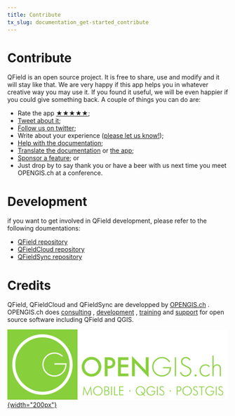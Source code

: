 ```yaml
---
title: Contribute
tx_slug: documentation_get-started_contribute
---
```


# Contribute

QField is an open source project. It is free to share, use and modify and it will stay like that. We are very happy if this app helps you in whatever creative way you may use it. If you found it useful, we will be even happier if you could give something back. A couple of things you can do are:

  - Rate the app [★★★★★](https://play.google.com/store/apps/details?id=ch.opengis.qfield&hl=en#details-reviews); <!-- markdown-link-check-disable-line -->
  - [Tweet about it](https://twitter.com/share?text=Looking%20for%20a%20good%20tool%20for%20field%20work%20in%20GIS?%20Check%20out%20%23QField!); <!-- markdown-link-check-disable-line -->
  - [Follow us on twitter](https://twitter.com/QFieldForQGIS); <!-- markdown-link-check-disable-line -->
  - Write about your experience ([please let us know!](mailto:info@opengis.ch)); <!-- markdown-link-check-disable-line -->
  - [Help with the documentation](https://github.com/opengisch/QField-docs#documentation-process); <!-- markdown-link-check-disable-line -->
  - [Translate the documentation](https://github.com/opengisch/QField-docs#translation-process) or [the app](https://www.transifex.com/opengisch/qfield-for-qgis/); <!-- markdown-link-check-disable-line -->
  - [Sponsor a feature](https://docs.qfield.org/get-started/sponsor/); <!-- markdown-link-check-disable-line --> or
  - Just drop by to say thank you or have a beer with us next time you meet OPENGIS.ch at a conference.

# Development

if you want to get involved in QField development, please refer to the following doumentations:
  - [QField repository](https://github.com/opengisch/QField/blob/master/doc/dev.md) <!-- markdown-link-check-disable-line -->
  - [QFieldCloud repository](https://github.com/opengisch/qfieldcloud) <!-- markdown-link-check-disable-line -->
  - [QFieldSync repository](https://github.com/opengisch/QFieldSync) <!-- markdown-link-check-disable-line -->

# Credits

QField, QFieldCloud and QFieldSync are developped by [OPENGIS.ch](https://www.opengis.ch/) <!-- markdown-link-check-disable-line -->. OPENGIS.ch does [consulting](https://www.opengis.ch/training-consulting/) <!-- markdown-link-check-disable-line -->,
[development](https://www.opengis.ch/custom-development/) <!-- markdown-link-check-disable-line -->, [training](https://www.opengis.ch/qfield-training/) <!-- markdown-link-check-disable-line --> and [support](https://www.opengis.ch/qgis-support/) <!-- markdown-link-check-disable-line --> for open source software including QField and
QGIS.


[![OPENGIS.ch](../assets/images/opengisch_main_transparent.png){width="200px"}](http://www.opengis.ch) <!-- markdown-link-check-disable-line -->
